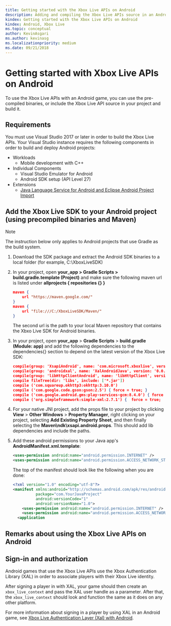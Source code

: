 ```yaml
---
title: Getting started with the Xbox Live APIs on Android
description: Adding and compiling the Xbox Live APIs source in an Android project.
kindex: Getting started with the Xbox Live APIs on Android
kindex: Android, Xbox Live
ms.topic: conceptual
author: KevinAsgari
ms.author: kevinasg
ms.localizationpriority: medium
ms.date: 09/21/2018
---
```


# Getting started with Xbox Live APIs on Android

To use the Xbox Live APIs with an Android game, you can use the pre-compiled binaries, or include the Xbox Live API source in your project and build it.


## Requirements

You must use Visual Studio 2017 or later in order to build the Xbox Live APIs. Your Visual Studio instance requires the following components in order to build and deploy Android projects:

* Workloads
  * Mobile development with C++
* Individual Components
  * Visual Studio Emulator for Android
  * Android SDK setup (API Level 27)
* Extensions
  * [Java Language Service for Android and Eclipse Android Project Import](https://marketplace.visualstudio.com/items?itemName=VisualCPPTeam.JavaLanguageServiceforAndroidandEclipseAndroidProj )


## Add the Xbox Live SDK to your Android project (using precompiled binaries and Maven)

> [!NOTE]
> The instruction below only applies to Android projects that use Gradle as the build system.

1. Download the SDK package and extract the Android SDK binaries to a local folder (for example, C:\XboxLiveSDK)

1. In your project, open **your_app > Gradle Scripts > build.gradle.template (Project)** and make sure the following maven url is listed under **allprojects { repositories {} }**

   ```json
   maven {
       url "https://maven.google.com/"
   }
   maven {
       url "file:///C:/XboxLiveSDK/Maven/"
   }
   ```

    The second url is the path to your local Maven repository that contains the Xbxo Live SDK for Android binaries.

1. In your project, open **your_app** > **Gradle Scripts** > **build.gradle (Module: app)** and add the following dependencies to the dependencies{} section to depend on the latest version of the Xbox Live SDK:

   ```json
   compile(group: 'XsapiAndroid', name: 'com.microsoft.xboxlive', version: '0.0.0') 
   compile(group: 'androidxal', name: 'XalAndroidJava', version: '0.0.0') 
   compile(group: 'libHttpClientAndroid', name: 'libHttpClient', version: '0.0.0')
   compile fileTree(dir: 'libs', include: ['*.jar'])
   compile ('com.squareup.okhttp3:okhttp:3.10.0')
   compile ('com.google.code.gson:gson:2.5') { force = true; }
   compile ('com.google.android.gms:play-services-gcm:8.4.0') { force = true; }
   compile ('org.simpleframework:simple-xml:2.7.1') {  force = true;  exclude group: 'xpp3', module: 'xpp3'; exclude group: 'stax', module: 'stax-api'; exclude group: 'stax', module: 'stax'}
   ```

1. For your native JNI project, add the props file to your project by clicking **View** > **Other Windows** > **Property Manager**, right clicking on your project, selecting **Add Existing Property Sheet**, and then finally selecting the **Maven\ndk\xsapi.android.props**. This should add lib dependencies and include the paths.

1. Add these android permissions to your Java app's **AndroidManifest.xml.template**:

   ```xml
   <uses-permission android:name="android.permission.INTERNET" />
   <uses-permission android:name="android.permission.ACCESS_NETWORK_STATE" />
   ```

    The top of the manifest should look like the following when you are done:

   ```xml
   <?xml version="1.0" encoding="utf-8"?>
   <manifest xmlns:android="http://schemas.android.com/apk/res/android"
             package="com.YourJavaProject"
             android:versionCode="1"
             android:versionName="1.0">
       <uses-permission android:name="android.permission.INTERNET" />
       <uses-permission android:name="android.permission.ACCESS_NETWORK_STATE" />
     <application
   ```


## Remarks about using the Xbox Live APIs on Android


## Sign-in and authorization

Android games that use the Xbox Live APIs use the Xbox Authentication Library (XAL) in order to associate players with their Xbox Live identity.

After signing a player in with XAL, your game should then create an `xbox_live_context` and pass the XAL user handle as a parameter.
After that, the `xbox_live_context` should look and function the same as it does on any other platform.

For more information about signing in a player by using XAL in an Android game, see [Xbox Live Authentication Layer (Xal) with Android](android-xal.md).
